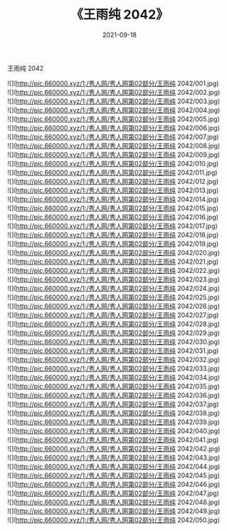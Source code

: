 ﻿---
layout: post
title:  《王雨纯 2042》
date:   2021-09-18
img: http://pic.660000.xyz/1:/秀人网/秀人网第02部分/王雨纯 2042/000.jpg
categories: [美女, 清纯, 唯美]
---

王雨纯 2042

  ![](http://pic.660000.xyz/1:/秀人网/秀人网第02部分/王雨纯 2042/001.jpg) <br> ![](http://pic.660000.xyz/1:/秀人网/秀人网第02部分/王雨纯 2042/002.jpg) <br> ![](http://pic.660000.xyz/1:/秀人网/秀人网第02部分/王雨纯 2042/003.jpg) <br> ![](http://pic.660000.xyz/1:/秀人网/秀人网第02部分/王雨纯 2042/004.jpg) <br> ![](http://pic.660000.xyz/1:/秀人网/秀人网第02部分/王雨纯 2042/005.jpg) <br> ![](http://pic.660000.xyz/1:/秀人网/秀人网第02部分/王雨纯 2042/006.jpg) <br> ![](http://pic.660000.xyz/1:/秀人网/秀人网第02部分/王雨纯 2042/007.jpg) <br> ![](http://pic.660000.xyz/1:/秀人网/秀人网第02部分/王雨纯 2042/008.jpg) <br> ![](http://pic.660000.xyz/1:/秀人网/秀人网第02部分/王雨纯 2042/009.jpg) <br> ![](http://pic.660000.xyz/1:/秀人网/秀人网第02部分/王雨纯 2042/010.jpg) <br> ![](http://pic.660000.xyz/1:/秀人网/秀人网第02部分/王雨纯 2042/011.jpg) <br> ![](http://pic.660000.xyz/1:/秀人网/秀人网第02部分/王雨纯 2042/012.jpg) <br> ![](http://pic.660000.xyz/1:/秀人网/秀人网第02部分/王雨纯 2042/013.jpg) <br> ![](http://pic.660000.xyz/1:/秀人网/秀人网第02部分/王雨纯 2042/014.jpg) <br> ![](http://pic.660000.xyz/1:/秀人网/秀人网第02部分/王雨纯 2042/015.jpg) <br> ![](http://pic.660000.xyz/1:/秀人网/秀人网第02部分/王雨纯 2042/016.jpg) <br> ![](http://pic.660000.xyz/1:/秀人网/秀人网第02部分/王雨纯 2042/017.jpg) <br> ![](http://pic.660000.xyz/1:/秀人网/秀人网第02部分/王雨纯 2042/018.jpg) <br> ![](http://pic.660000.xyz/1:/秀人网/秀人网第02部分/王雨纯 2042/019.jpg) <br> ![](http://pic.660000.xyz/1:/秀人网/秀人网第02部分/王雨纯 2042/020.jpg) <br> ![](http://pic.660000.xyz/1:/秀人网/秀人网第02部分/王雨纯 2042/021.jpg) <br> ![](http://pic.660000.xyz/1:/秀人网/秀人网第02部分/王雨纯 2042/022.jpg) <br> ![](http://pic.660000.xyz/1:/秀人网/秀人网第02部分/王雨纯 2042/023.jpg) <br> ![](http://pic.660000.xyz/1:/秀人网/秀人网第02部分/王雨纯 2042/024.jpg) <br> ![](http://pic.660000.xyz/1:/秀人网/秀人网第02部分/王雨纯 2042/025.jpg) <br> ![](http://pic.660000.xyz/1:/秀人网/秀人网第02部分/王雨纯 2042/026.jpg) <br> ![](http://pic.660000.xyz/1:/秀人网/秀人网第02部分/王雨纯 2042/027.jpg) <br> ![](http://pic.660000.xyz/1:/秀人网/秀人网第02部分/王雨纯 2042/028.jpg) <br> ![](http://pic.660000.xyz/1:/秀人网/秀人网第02部分/王雨纯 2042/029.jpg) <br> ![](http://pic.660000.xyz/1:/秀人网/秀人网第02部分/王雨纯 2042/030.jpg) <br> ![](http://pic.660000.xyz/1:/秀人网/秀人网第02部分/王雨纯 2042/031.jpg) <br> ![](http://pic.660000.xyz/1:/秀人网/秀人网第02部分/王雨纯 2042/032.jpg) <br> ![](http://pic.660000.xyz/1:/秀人网/秀人网第02部分/王雨纯 2042/033.jpg) <br> ![](http://pic.660000.xyz/1:/秀人网/秀人网第02部分/王雨纯 2042/034.jpg) <br> ![](http://pic.660000.xyz/1:/秀人网/秀人网第02部分/王雨纯 2042/035.jpg) <br> ![](http://pic.660000.xyz/1:/秀人网/秀人网第02部分/王雨纯 2042/036.jpg) <br> ![](http://pic.660000.xyz/1:/秀人网/秀人网第02部分/王雨纯 2042/037.jpg) <br> ![](http://pic.660000.xyz/1:/秀人网/秀人网第02部分/王雨纯 2042/038.jpg) <br> ![](http://pic.660000.xyz/1:/秀人网/秀人网第02部分/王雨纯 2042/039.jpg) <br> ![](http://pic.660000.xyz/1:/秀人网/秀人网第02部分/王雨纯 2042/040.jpg) <br> ![](http://pic.660000.xyz/1:/秀人网/秀人网第02部分/王雨纯 2042/041.jpg) <br> ![](http://pic.660000.xyz/1:/秀人网/秀人网第02部分/王雨纯 2042/042.jpg) <br> ![](http://pic.660000.xyz/1:/秀人网/秀人网第02部分/王雨纯 2042/043.jpg) <br> ![](http://pic.660000.xyz/1:/秀人网/秀人网第02部分/王雨纯 2042/044.jpg) <br> ![](http://pic.660000.xyz/1:/秀人网/秀人网第02部分/王雨纯 2042/045.jpg) <br> ![](http://pic.660000.xyz/1:/秀人网/秀人网第02部分/王雨纯 2042/046.jpg) <br> ![](http://pic.660000.xyz/1:/秀人网/秀人网第02部分/王雨纯 2042/047.jpg) <br> ![](http://pic.660000.xyz/1:/秀人网/秀人网第02部分/王雨纯 2042/048.jpg) <br> ![](http://pic.660000.xyz/1:/秀人网/秀人网第02部分/王雨纯 2042/049.jpg) <br> ![](http://pic.660000.xyz/1:/秀人网/秀人网第02部分/王雨纯 2042/050.jpg) <br>